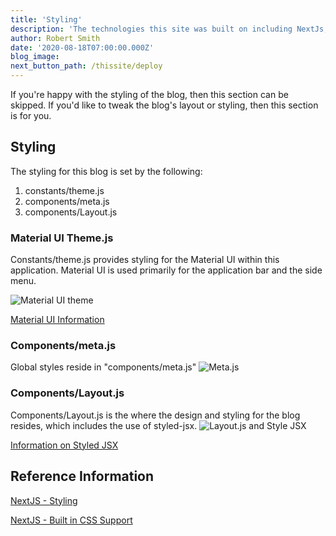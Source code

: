 ```yaml
---
title: 'Styling'
description: 'The technologies this site was built on including NextJs, React, Brevifolia'
author: Robert Smith
date: '2020-08-18T07:00:00.000Z'
blog_image:
next_button_path: /thissite/deploy
---
```



If you're happy with the styling of the blog, then this section can be skipped. If you'd like to tweak the blog's layout or styling, then this section is for you.


## Styling
The styling for this blog is set by the following: 

1. constants/theme.js
2. components/meta.js
3. components/Layout.js


### Material UI Theme.js
Constants/theme.js provides styling for the Material UI within this application. Material UI is used primarily for the application bar and the side menu.

![Material UI theme](theme-material-UI.webp)

[Material UI Information](https://material-ui.com/)

### Components/meta.js
Global styles reside in "components/meta.js"
![Meta.js](metaJs.webp)

### Components/Layout.js
Components/Layout.js is the where the design and styling for the blog  resides, which includes the use of styled-jsx.
![Layout.js and Style JSX](styled-jsx.webp)

[Information on Styled JSX](https://github.com/vercel/styled-jsx)


## Reference Information

[NextJS - Styling](https://nextjs.org/blog/styling-next-with-styled-jsx)

[NextJS - Built in CSS Support](https://nextjs.org/blog/styling-next-with-styled-jsx)